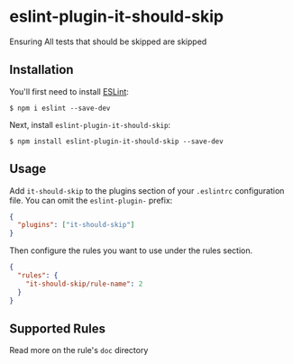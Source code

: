 # eslint-plugin-it-should-skip

Ensuring All tests that should be skipped are skipped

## Installation

You'll first need to install [ESLint](http://eslint.org):

```
$ npm i eslint --save-dev
```

Next, install `eslint-plugin-it-should-skip`:

```
$ npm install eslint-plugin-it-should-skip --save-dev
```

## Usage

Add `it-should-skip` to the plugins section of your `.eslintrc` configuration file. You can omit the `eslint-plugin-` prefix:

```json
{
  "plugins": ["it-should-skip"]
}
```

Then configure the rules you want to use under the rules section.

```json
{
  "rules": {
    "it-should-skip/rule-name": 2
  }
}
```

## Supported Rules

Read more on the rule's `doc` directory
